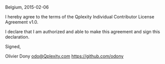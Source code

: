 Belgium, 2015-02-06

I hereby agree to the terms of the Qplexity Individual Contributor License
Agreement v1.0.

I declare that I am authorized and able to make this agreement and sign this
declaration.

Signed,

Olivier Dony odo@Qplexity.com https://github.com/odony
